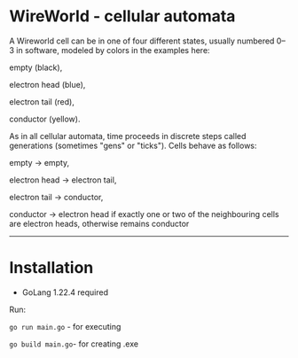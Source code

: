 # WireWorld - cellular automata

<p>A Wireworld cell can be in one of four different states, usually numbered 0–3 in software, modeled by colors in the examples here:</p>

<p>empty (black),</p>
<p>electron head (blue),</p>
<p>electron tail (red),</p>
<p>conductor (yellow).</p>

<p>As in all cellular automata, time proceeds in discrete steps called generations (sometimes "gens" or "ticks"). Cells behave as follows:</p>

<p>empty → empty,</p>
<p>electron head → electron tail,</p>
<p>electron tail → conductor,</p>
<p>conductor → electron head if exactly one or two of the neighbouring cells are electron heads, otherwise remains conductor</p>

-----------------------------------------------------------------------------------------------------------------------------

# Installation

- GoLang 1.22.4 required
  
Run:

 ``go run main.go`` - for executing

 ``go build main.go``- for creating .exe

